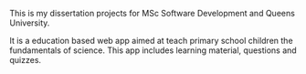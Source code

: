 This is my dissertation projects for MSc Software Development and Queens University.

It is a education based web app aimed at teach primary school children the fundamentals of science. This app includes learning material, questions and quizzes.
